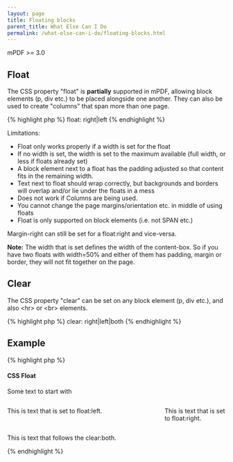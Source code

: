 ```yaml
---
layout: page
title: Floating blocks
parent_title: What Else Can I Do
permalink: /what-else-can-i-do/floating-blocks.html
---
```


<div id="bpmbook" class="bpmbook" style="direction:ltr;">
<div class="topic_user_field">
<div id="U0">
<p>mPDF &gt;= 3.0</p>
<h2>Float</h2>
<p>The CSS property "float" is <b>partially</b> supported in mPDF, allowing block elements (p, div etc.) to be placed alongside one another. They can also be used to create "columns" that span more than one page.</p>

{% highlight php %}
float: right|left
{% endhighlight %}

<p>Limitations:</p>
<ul>
<li>Float only works properly if a width is set for the float</li>
<li>If no width is set, the width is set to the maximum available (full width, or less if floats already set)</li>
<li>A block element next to a float has the padding adjusted so that content fits in the remaining width.</li>
<li>Text next to float should wrap correctly, but backgrounds and borders will overlap and/or lie under the floats in a mess</li>
<li>Does not work if Columns are being used.</li>
<li>You cannot change the page margins/orientation etc. in middle of using floats</li>
<li>Float is only supported on block elements (i.e. not SPAN etc.)</li>
</ul>
<p>Margin-right can still be set for a float:right and vice-versa.</p>

<div class="alert alert-info" role="alert"><b>Note:</b> The width that is set defines the width of the content-box. So if you have two floats with width=50% and either of them has padding, margin or border, they will not fit together on the page.</div>
<h2>Clear</h2>
<p>The CSS property "clear" can be set on any block element (p, div etc.), and also &lt;hr&gt; or &lt;br&gt; elements.</p>

{% highlight php %}
clear: right|left|both
{% endhighlight %}

<h2>Example</h2>

{% highlight php %}
<h4>CSS Float</h4>

<div>

Some text to start with

<div style="float: right; width: 28%;">

This is text that is set to float:right.

</div>

<div style="float: left; width: 54%;">

This is text that is set to float:left.

</div>

<div style="clear: both; margin: 0pt; padding: 0pt; "></div>

This is text that follows the clear:both.

</div>
{% endhighlight %}

</div>
</div>

